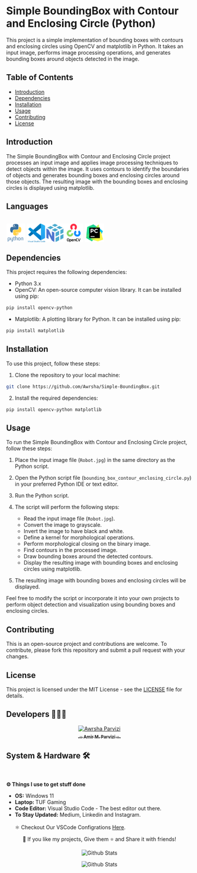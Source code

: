 # Simple BoundingBox with Contour and Enclosing Circle (Python)

This project is a simple implementation of bounding boxes with contours and enclosing circles using OpenCV and matplotlib in Python. It takes an input image, performs image processing operations, and generates bounding boxes around objects detected in the image.

## Table of Contents

- [Introduction](#introduction)
- [Dependencies](#dependencies)
- [Installation](#installation)
- [Usage](#usage)
- [Contributing](#contributing)
- [License](#license)

## Introduction

The Simple BoundingBox with Contour and Enclosing Circle project processes an input image and applies image processing techniques to detect objects within the image. It uses contours to identify the boundaries of objects and generates bounding boxes and enclosing circles around those objects. The resulting image with the bounding boxes and enclosing circles is displayed using matplotlib.

## Languages  
<code>
<img align="center" src="https://github.com/devicons/devicon/blob/v2.15.1/icons/python/python-original-wordmark.svg" width="50" height="50" /> <img align="center" src="https://github.com/devicons/devicon/blob/v2.15.1/icons/vscode/vscode-original-wordmark.svg" width="50" height="50"/><img align="center" src="https://github.com/devicons/devicon/blob/v2.15.1/icons/numpy/numpy-original.svg" width="50" height="50"/><img align="center" src="https://github.com/devicons/devicon/blob/v2.15.1/icons/opencv/opencv-original-wordmark.svg" width="50" height="50" /> <img align="center" src="https://github.com/devicons/devicon/blob/v2.15.1/icons/pycharm/pycharm-original.svg" width="50" height="50"/>
</code>

## Dependencies

This project requires the following dependencies:

- Python 3.x
- OpenCV: An open-source computer vision library. It can be installed using pip:

```bash
pip install opencv-python
```

- Matplotlib: A plotting library for Python. It can be installed using pip:

```bash
pip install matplotlib
```

## Installation

To use this project, follow these steps:

1. Clone the repository to your local machine:

```bash
git clone https://github.com/Awrsha/Simple-BoundingBox.git
```

2. Install the required dependencies:

```bash
pip install opencv-python matplotlib
```

## Usage

To run the Simple BoundingBox with Contour and Enclosing Circle project, follow these steps:

1. Place the input image file (`Robot.jpg`) in the same directory as the Python script.

1. Open the Python script file (`bounding_box_contour_enclosing_circle.py`) in your preferred Python IDE or text editor.

1. Run the Python script.

1. The script will perform the following steps:

   - Read the input image file (`Robot.jpg`).
   - Convert the image to grayscale.
   - Invert the image to have black and white.
   - Define a kernel for morphological operations.
   - Perform morphological closing on the binary image.
   - Find contours in the processed image.
   - Draw bounding boxes around the detected contours.
   - Display the resulting image with bounding boxes and enclosing circles using matplotlib.

1. The resulting image with bounding boxes and enclosing circles will be displayed.

Feel free to modify the script or incorporate it into your own projects to perform object detection and visualization using bounding boxes and enclosing circles.

## Contributing

This is an open-source project and contributions are welcome. To contribute, please fork this repository and submit a pull request with your changes.

## License

This project is licensed under the MIT License - see the [LICENSE](LICENSE) file for details.

## Developers 👨🏻‍💻

<p align="center">
<a href="https://github.com/Awrsha"><img src="https://avatars.githubusercontent.com/u/89135083?v=4" width="100;" alt="Awrsha Parvizi"/><br /><sub><b>.:: Amir M. Parvizi ::.</b></sub></a>
</p>

## System & Hardware 🛠  
<br> <summary><b>⚙️ Things I use to get stuff done</b></summary> <ul> <li><b>OS:</b> Windows 11</li> <li><b>Laptop: </b>TUF Gaming</li> <li><b>Code Editor:</b> Visual Studio Code - The best editor out there.</li> <li><b>To Stay Updated:</b> Medium, Linkedin and Instagram.</li> <br /> ⚛️ Checkout Our VSCode Configrations <a href="">Here</a>. </ul> <p align="center">💙 If you like my projects, Give them ⭐ and Share it with friends!</p></p><p align="center"><img height="27" src="https://raw.githubusercontent.com/mayhemantt/mayhemantt/Update/svg/Bottom.svg" alt="Github Stats" /></p>

<p align="center">
<img src="https://raw.githubusercontent.com/mayhemantt/mayhemantt/Update/svg/Bottom.svg" alt="Github Stats" />
</p>
